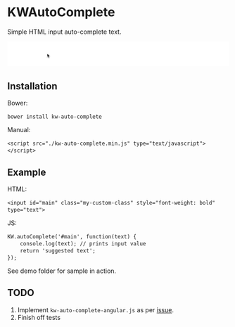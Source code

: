 # KWAutoComplete

Simple HTML input auto-complete text.

![](https://github.com/KurtWagner/KWAutoComplete/blob/master/demo/demo.gif "KWTransitionStyleBounceIn")

## Installation

Bower:

    bower install kw-auto-complete
    
Manual:

    <script src="./kw-auto-complete.min.js" type="text/javascript"></script>

## Example

HTML:

    <input id="main" class="my-custom-class" style="font-weight: bold" type="text">

JS:

    KW.autoComplete('#main', function(text) {
        console.log(text); // prints input value
        return 'suggested text';         
    });
    
See demo folder for sample in action.

## TODO

1. Implement `kw-auto-complete-angular.js` as per [issue](https://github.com/KurtWagner/KWAutoComplete/issues/1).
2. Finish off tests
